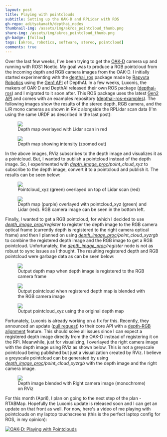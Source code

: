 ```yaml
---
layout: post
title: Playing with pointclouds
subtitle: Setting up the OAK-D and RPLidar with ROS
gh-repo: adityakamath/depthai_nodes
thumbnail-img: /assets/img/akros_pointcloud_thumb.png
share-img: /assets/img/akros_pointcloud_thumb.png
gh-badge: [follow]
tags: [akros, robotics, software, stereo, pointcloud]
comments: true
---
```


Over the last few weeks, I've been trying to get the [OAK-D](https://store.opencv.ai/products/oak-d) camera up and running with ROS1 Noetic. My goal was to produce a RGB pointcloud from the incoming depth and RGB camera images from the OAK-D. I initially started experimenting with the [depthai_ros](https://github.com/rapyuta-robotics/depthai_ros) package made by [Rapyuta Robotics](https://github.com/rapyuta-robotics) using the [Gen1 API](https://docs.luxonis.com/en/gen1_master/pages/faq/) of DepthAI. In a few weeks, Luxonis, the makers of OAK-D and DepthAI released their own ROS package ([depthai-ros](https://github.com/luxonis/depthai-ros)) and I migrated to it soon after. This ROS package uses the latest [Gen2 API](https://docs.luxonis.com/en/latest/pages/faq/) and comes with an examples repository ([depthai-ros-examples](https://github.com/luxonis/depthai-ros-examples)). The following images show the results of the stereo depth, RGB camera, and the L/R mono cameras as shown in RViz alongside the RPLidar scan data (I'm using the same URDF as described in the last post):
  
<figure class="aligncenter">
	<img src="https://adityakamath.github.io/assets/img/akros_depth_lidar.png" />
	<figcaption>Depth map overlayed with Lidar scan in red</figcaption>
</figure>

<figure class="aligncenter">
	<img src="https://adityakamath.github.io/assets/img/akros_depthcloud_lidar.png" />
	<figcaption>Depth map showing intensity (zoomed out)</figcaption>
</figure>

In the above images, RViz subscribes to the depth image and visualizes it as a pointcloud. But, I wanted to publish a pointcloud instead of the depth image. So, I experimented with *[depth_image_proc](http://wiki.ros.org/depth_image_proc)/point_cloud_xyz* to subscribe to the depth image, convert it to a pointcloud and publish it. The results can be seen below:

<figure class="aligncenter">
	<img src="https://adityakamath.github.io/assets/img/akros_pointcloud_lidar.png" />
	<figcaption>Pointcloud_xyz (green) overlayed on top of Lidar scan (red)</figcaption>
</figure>

<figure class="aligncenter">
	<img src="https://adityakamath.github.io/assets/img/akros_rgbd_pointcloud_lidar.png" />
	<figcaption>Depth map (purple) overlayed with pointcloud_xyz (green) and Lidar (red). RGB camera image can be seen in the bottom left.</figcaption>
</figure>

Finally, I wanted to get a RGB pointcloud, for which I decided to use *[depth_image_proc](http://wiki.ros.org/depth_image_proc)/register* to register the depth image to the RGB camera optical frame (currently depth is registered to the right camera optical frame) and then I planned on using *[depth_image_proc](http://wiki.ros.org/depth_image_proc)/point_cloud_xyzrgb* to combine the registered depth image and the RGB image to get a RGB pointcloud. Unfortunately, the *[depth_image_proc](http://wiki.ros.org/depth_image_proc)/register* node is not as robust to sync issues as I thought. The resulting registered depth and RGB pointcloud were garbage data as can be seen below:

<figure class="aligncenter">
	<img src="https://adityakamath.github.io/assets/img/akros_error_depth_registered.png" />
	<figcaption>Output depth map when depth image is registered to the RGB camera frame</figcaption>
</figure>

<figure class="aligncenter">
	<img src="https://adityakamath.github.io/assets/img/akros_error_pointcloud_rgb.png" />
	<figcaption>Output pointcloud when registered depth map is blended with the RGB camera image</figcaption>
</figure>

<figure class="aligncenter">
	<img src="https://adityakamath.github.io/assets/img/akros_error_pointcloud_orig.png" />
	<figcaption>Output pointcloud_xyz using the original depth map</figcaption>
</figure>

Fortunately, Luxonis is already working on a fix for this. Recently, they announced an update ([pull request](https://github.com/luxonis/depthai-python/pull/147)) to their core API with a [depth-RGB alignment](https://www.youtube.com/watch?v=TuXbULqsG1A&feature=youtu.be) feature. This should solve all issues since I can expect a registered depth image directly from the OAK-D instead of registering it on the RPi. Meanwhile, just for visualizing, I overlayed the right camera image with the depth image using RViz as shown below. This is not a greyscale pointcloud being published but just a visualization created by RViz. I believe a greyscale pointcloud can be generated by using *[depth_image_proc](http://wiki.ros.org/depth_image_proc)/point_cloud_xyzrgb* with the depth image and the right camera image. 

<figure class="aligncenter">
	<img src="https://adityakamath.github.io/assets/img/akros_pointcloud_greyscale.png" />
	<figcaption>Depth image blended with Right camera image (monochrome) on RViz</figcaption>
</figure>

For this month (April), I plan on going to the next step of the plan - RTABMap. Hopefully the Luxonis update is released soon and I can get an update on that front as well. For now, here's a video of me playing with pointclouds on my laptop touchscreens (this is the perfect laptop config for ROS, in my opinion):

[![OAK-D: Playing with Pointclouds](https://adityakamath.github.io/assets/img/akros_pointclouds_ss.png)](https://www.youtube.com/watch?v=9lzIxv-3E_w "[OAK-D: Playing with Pointclouds - Click to Watch!")
